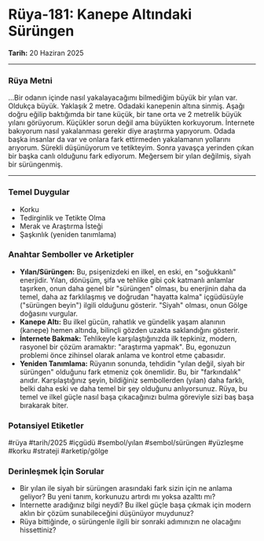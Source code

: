 # Rüya-181: Kanepe Altındaki Sürüngen
**Tarih:** 20 Haziran 2025

---
### Rüya Metni
…Bir odanın içinde nasıl yakalayacağımı bilmediğim büyük bir yılan var. Oldukça büyük. Yaklaşık 2 metre. Odadaki kanepenin altına sinmiş. Aşağı doğru eğilip baktığımda bir tane küçük, bir tane orta ve 2 metrelik büyük yılanı görüyorum. Küçükler sorun değil ama büyükten korkuyorum. İnternete bakıyorum nasıl yakalanması gerekir diye araştırma yapıyorum. Odada başka insanlar da var ve onlara fark ettirmeden yakalamanın yollarını arıyorum. Sürekli düşünüyorum ve tetikteyim. Sonra yavaşça yerinden çıkan bir başka canlı olduğunu fark ediyorum. Meğersem bir yılan değilmiş, siyah bir sürüngenmiş.

---
### Temel Duygular
* Korku
* Tedirginlik ve Tetikte Olma
* Merak ve Araştırma İsteği
* Şaşkınlık (yeniden tanımlama)

### Anahtar Semboller ve Arketipler
* **Yılan/Sürüngen:** Bu, psişenizdeki en ilkel, en eski, en "soğukkanlı" enerjidir. Yılan, dönüşüm, şifa ve tehlike gibi çok katmanlı anlamlar taşırken, onun daha genel bir "sürüngen" olması, bu enerjinin daha da temel, daha az farklılaşmış ve doğrudan "hayatta kalma" içgüdüsüyle ("sürüngen beyin") ilgili olduğunu gösterir. "Siyah" olması, onun Gölge doğasını vurgular.
* **Kanepe Altı:** Bu ilkel gücün, rahatlık ve gündelik yaşam alanının (kanepe) hemen altında, bilinçli gözden uzakta saklandığını gösterir.
* **İnternete Bakmak:** Tehlikeyle karşılaştığınızda ilk tepkiniz, modern, rasyonel bir çözüm aramaktır: "araştırma yapmak". Bu, egonuzun problemi önce zihinsel olarak anlama ve kontrol etme çabasıdır.
* **Yeniden Tanımlama:** Rüyanın sonunda, tehdidin "yılan değil, siyah bir sürüngen" olduğunu fark etmeniz çok önemlidir. Bu, bir "farkındalık" anıdır. Karşılaştığınız şeyin, bildiğiniz sembollerden (yılan) daha farklı, belki daha eski ve daha temel bir şey olduğunu anlıyorsunuz. Rüya, bu temel ve ilkel güçle nasıl başa çıkacağınızı bulma göreviyle sizi baş başa bırakarak biter.

### Potansiyel Etiketler
#rüya #tarih/2025 #içgüdü #sembol/yılan #sembol/sürüngen #yüzleşme #korku #strateji #arketip/gölge

### Derinleşmek İçin Sorular
* Bir yılan ile siyah bir sürüngen arasındaki fark sizin için ne anlama geliyor? Bu yeni tanım, korkunuzu artırdı mı yoksa azalttı mı?
* İnternette aradığınız bilgi neydi? Bu ilkel güçle başa çıkmak için modern aklın bir çözüm sunabileceğini düşünüyor muydunuz?
* Rüya bittiğinde, o sürüngenle ilgili bir sonraki adımınızın ne olacağını hissettiniz?